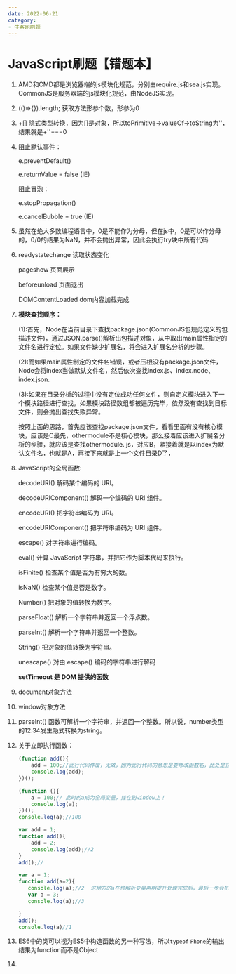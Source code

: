 ```yaml
---
date: 2022-06-21
category:
- 牛客网刷题
---
```


# JavaScript刷题【错题本】

1. AMD和CMD都是浏览器端的js模块化规范，分别由require.js和sea.js实现。 CommonJS是服务器端的js模块化规范，由NodeJS实现。

2. (()=>{}).length; 获取方法形参个数，形参为0

3. +[] 隐式类型转换，因为[]是对象，所以toPrimitive->valueOf->toString为''，结果就是+''===0

4. 阻止默认事件：

   e.preventDefault()

   e.returnValue = false (IE)

   阻止冒泡：

   e.stopPropagation()

   e.cancelBubble = true (IE)

5. 虽然在绝大多数编程语言中，0是不能作为分母，但在js中，0是可以作分母的，0/0的结果为NaN，并不会抛出异常，因此会执行try块中所有代码

6. readystatechange 读取状态变化

   pageshow 页面展示

   beforeunload 页面退出

   DOMContentLoaded dom内容加载完成

7. **模块查找顺序：**

   (1):首先，Node在当前目录下查找package.json(CommonJS包规范定义的包描述文件)，通过JSON.parse()解析出包描述对象，从中取出main属性指定的文件名进行定位。如果文件缺少扩展名，将会进入扩展名分析的步骤。 　　

   (2):而如果main属性制定的文件名错误，或者压根没有package.json文件，Node会将index当做默认文件名，然后依次查找index.js、index.node、index.json. 　　

   (3):如果在目录分析的过程中没有定位成功任何文件，则自定义模块进入下一个模块路径进行查找。如果模块路径数组都被遍历完毕，依然没有查找到目标文件，则会抛出查找失败异常。 　　

   按照上面的思路，首先应该查找package.json文件，看看里面有没有核心模块，应该是C最先，othermodule不是核心模块，那么接着应该进入扩展名分析的步骤，就应该是查找othermodule. js，对应B，紧接着就是以index为默认文件名，也就是A，再接下来就是上一个文件目录D了，

8. JavaScript的全局函数:

   decodeURI() 解码某个编码的 URI。

   decodeURIComponent() 解码一个编码的 URI 组件。

   encodeURI() 把字符串编码为 URI。

   encodeURIComponent() 把字符串编码为 URI 组件。

   escape() 对字符串进行编码。

   eval() 计算 JavaScript 字符串，并把它作为脚本代码来执行。

   isFinite() 检查某个值是否为有穷大的数。

   isNaN() 检查某个值是否是数字。

   Number() 把对象的值转换为数字。

   parseFloat() 解析一个字符串并返回一个浮点数。

   parseInt() 解析一个字符串并返回一个整数。

   String() 把对象的值转换为字符串。

   unescape() 对由 escape() 编码的字符串进行解码

   **setTimeout 是 DOM 提供的函数**

9. document对象方法

10. window对象方法

11. parseInt() 函数可解析一个字符串，并返回一个整数。所以说，number类型的12.34发生隐式转换为string。

12. 关于立即执行函数：

    ```js
    (function add(){
        add = 100;//此行代码作废，无效，因为此行代码的意思是要修改函数名，此处是立即执行函数，不允许被修改！
        console.log(add);
    })();
    ```

    ```js
    (function (){
        a = 100;// 此时的a成为全局变量，挂在到window上！
        console.log(a);
    })();
    console.log(a);//100
    ```

    ```js
    var add = 1;
    function add(){
        add = 2;
        console.log(add);//2
    }
    add();//
    ```

    ```js
    var a = 1;
    function add(a=2){  
       console.log(a);//2  这地方的a在预解析变量声明提升处理完成后，最后一步会把同名的参数a的值2，赋值给变量a
       var a = 3;
       console.log(a);//3
    
    }
    add();
    console.log(a)//1 
    ```

13. ES6中的类可以视为ES5中构造函数的另一种写法，所以`typeof` `Phone`的输出结果为function而不是Object

14. 
